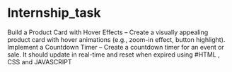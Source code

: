 # Internship_task
Build a Product Card with Hover Effects – Create a visually appealing product card with hover animations (e.g., zoom-in effect, button highlight). Implement a Countdown Timer – Create a countdown timer for an event or sale. It should update in real-time and reset when expired
using #HTML , CSS and JAVASCRIPT 
